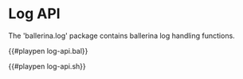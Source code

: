 # Log API

The 'ballerina.log' package contains ballerina log handling functions.

{{#playpen log-api.bal}}

{{#playpen log-api.sh}}